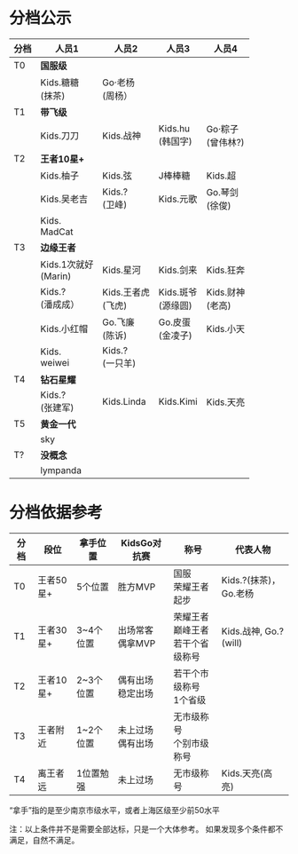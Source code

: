 # 分档公示


|分档|人员1|人员2|人员3|人员4|
|----|----|----|----|----|
|T0|**国服级**|||||
||Kids.糖糖<br>(抹茶)| Go·老杨<br>(周杨）||||
|T1|**带飞级**||||
||Kids.刀刀|Kids.战神|Kids.hu<br>(韩国字)|Go·粽子<br>(曾伟林?)|
|T2|**王者10星+**||||
||Kids.柚子|Kids.弦|J棒棒糖|Kids.超|
||Kids.吴老吉|Kids.?<br>(卫峰)|Kids.元歌|Go.琴剑<br>(徐俊)|
||Kids.<br>MadCat||||
|T3|**边缘王者**|||
||Kids.1次就好<br>(Marin)|Kids.星河|Kids.剑来|Kids.狂奔|
||Kids.?<br>(潘成成）|Kids.王者虎<br>(飞虎)|Kids.斑爷<br>(源缘圆)|Kids.财神<br>(老高)|
||Kids.小红帽|Go.飞廉<br>(陈诉)|Go.皮蛋<br>(金凌子)|Kids.小天|
||Kids.<br>weiwei|Kids.?<br> (一只羊)|||
|T4|**钻石星耀**||||
||Kids.?<br>(张建军)|Kids.Linda|Kids.Kimi|Kids.天亮|
|T5|**黄金一代**||||
||sky||||
|T?|**没概念**||||
||lympanda|||


# 分档依据参考
|分档|段位|拿手位置|KidsGo对抗赛|称号|代表人物
|----|----|----|----|----|---|
|T0  |王者50星+|5个位置|胜方MVP | 国服<br>荣耀王者起步 | Kids.?(抹茶)，Go.老杨 |
|T1  |王者30星+|3~4个位置|出场常客<br>偶拿MVP | 荣耀王者<br>巅峰王者<br>若干个省级称号 | Kids.战神, Go.? (will) | 
|T2  |王者10星+|2~3个位置|偶有出场<br>稳定出场 | 若干个市级称号<br>1个省级 | | 
|T3  |王者附近 |1~2个位置|未上过场<br>偶有出场 | 无市级称号<br>个别市级称号 | |
|T4  |离王者远 |1位置勉强|未上过场<br> | 无市级称号 | Kids.天亮(高亮) |

“拿手”指的是至少南京市级水平，或者上海区级至少前50水平

注：以上条件并不是需要全部达标，只是一个大体参考。 如果发现多个条件都不满足，自然不满足。
